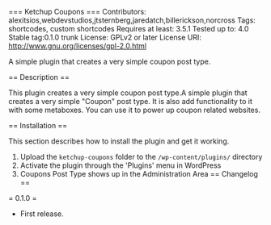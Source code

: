 === Ketchup Coupons ===
Contributors: alexitsios,webdevstudios,jtsternberg,jaredatch,billerickson,norcross
Tags: shortcodes, custom shortcodes
Requires at least: 3.5.1
Tested up to: 4.0
Stable tag:0.1.0 trunk
License: GPLv2 or later
License URI: http://www.gnu.org/licenses/gpl-2.0.html

A simple plugin that creates a very simple coupon post type.

== Description ==

This plugin creates a very simple coupon post type.A simple plugin that creates a very simple "Coupon" post type. It is also add functionality to it with some metaboxes. You can use it to power up coupon  related websites.

== Installation ==

This section describes how to install the plugin and get it working.

1. Upload the `ketchup-coupons` folder to the `/wp-content/plugins/` directory
2. Activate the plugin through the 'Plugins' menu in WordPress
3. Coupons Post Type shows up in the Administration Area
== Changelog ==

= 0.1.0 =
* First release.
